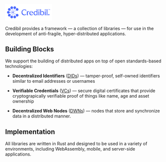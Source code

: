 <img src="logo-lockup.svg" alt="logo" width="30%"/>

Credibil provides a framework — a collection of libraries — for use in the
development of anti-fragile, hyper-distributed applications.

## Building Blocks

We support the building of distributed apps on top of open standards-based 
technologies:

- **Decentralized Identifiers** ([DIDs](https://github.com/credibil/did)) — 
tamper-proof, self-owned identifiers similar to email addresses or usernames

- **Verifiable Credentials** ([VCs](https://github.com/credibil/vc)) — secure 
digital certificates that provide cryptograpically verifiable proof of things
like name, age and asset ownership

- **Decentralized Web Nodes** ([DWNs](https://github.com/credibil/dwn)) — nodes
that store and synchronize data in a distributed manner.

## Implementation

All libraries are written in Rust and designed to be used in a variety of 
environments, including WebAssembly, mobile, and server-side applications.

